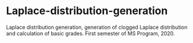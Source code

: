 # Laplace-distribution-generation
Laplace distribution generation, generation of clogged Laplace distribution and calculation of basic grades.
First semester of MS Program, 2020.
